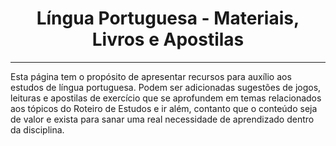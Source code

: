 <h1 align="center">Língua Portuguesa - Materiais, Livros e Apostilas</h1>

---

Esta página tem o propósito de apresentar recursos para auxílio aos estudos de língua portuguesa. Podem ser adicionadas sugestões de jogos, leituras e apostilas de exercício que se aprofundem em temas relacionados aos tópicos do Roteiro de Estudos e ir além, contanto que o conteúdo seja de valor e exista para sanar uma real necessidade de aprendizado dentro da disciplina.
